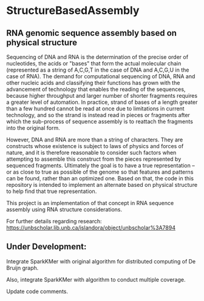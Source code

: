 # StructureBasedAssembly

## RNA genomic sequence assembly based on physical structure

Sequencing of DNA and RNA is the determination of the precise order of nucleotides, the acids or "bases" that form the actual molecular chain (represented as a string of A,C,G,T in the case of DNA and A,C,G,U in the case of RNA). The demand for computational sequencing of DNA, RNA and other nucleic acids and classifying their functions has grown with the advancement of technology that enables the reading of the sequences, because higher throughput and larger number of shorter fragments requires a greater level of automation. In practice,  strand of bases of a length greater than a few hundred cannot be read at once due to limitations in current technology, and so the strand is instead read in pieces or fragments after which the sub-process of sequence assembly is to reattach the fragments into the original form.

However, DNA and RNA are more than a string of characters. They are constructs whose existence is subject to laws of physics and forces of nature, and it is therefore reasonable to consider such factors when attempting to assemble this construct from the pieces represented by sequenced fragments. Ultimately the goal is to have a true representation –or as close to true as possible of the genome so that features and patterns can be found, rather than an optimized one. Based on that, the code in this repository is intended to implement an alternate based on physical structure to help find that true representation.

This project is an implementation of that concept in RNA sequence assembly using RNA structure considerations.

For further details regarding research:
https://unbscholar.lib.unb.ca/islandora/object/unbscholar%3A7894

## Under Development:

Integrate SparkKMer with original algorithm for distributed computing of De Bruijn graph.

Also, integrate SparkKMer with algorithm to conduct multiple coverage.

Update code comments.
